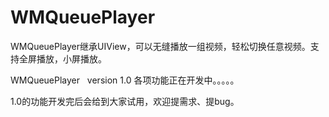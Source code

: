 # WMQueuePlayer
WMQueuePlayer继承UIView，可以无缝播放一组视频，轻松切换任意视频。支持全屏播放，小屏播放。

  WMQueuePlayer   version 1.0 各项功能正在开发中。。。。。

  1.0的功能开发完后会给到大家试用，欢迎提需求、提bug。
